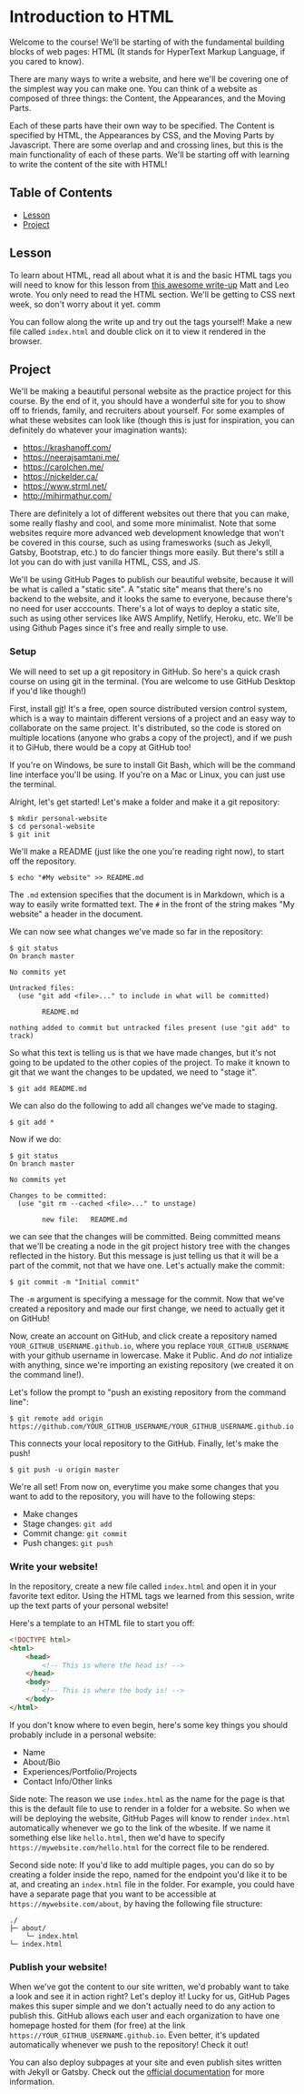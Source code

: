 # Introduction to HTML

Welcome to the course! We'll be starting of with the fundamental building blocks of web pages: HTML (It stands for HyperText Markup Language, if you cared to know). 

There are many ways to write a website, and here we'll be covering one of the simplest way you can make one. You can think of a website as composed of three things: the Content, the Appearances, and the Moving Parts. 

Each of these parts have their own way to be specified. The Content is specified by HTML, the Appearances by CSS, and the Moving Parts by Javascript. There are some overlap and and crossing lines, but this is the main functionality of each of these parts. We'll be starting off with learning to write the content of the site with HTML!

## Table of Contents
- [Lesson](#lesson)
- [Project](#project)

## Lesson
To learn about HTML, read all about what it is and the basic HTML tags you will need to know for this lesson from [this awesome write-up](https://github.com/uclaacm/learning-lab-crash-course-su20/blob/master/01-intro-html-css/README.md#html) Matt and Leo wrote. You only need to read the HTML section. We'll be getting to CSS next week, so don't worry about it yet. comm

You can follow along the write up and try out the tags yourself! Make a new file called `index.html` and double click on it to view it rendered in the browser.

## Project
We'll be making a beautiful personal website as the practice project for this course. By the end of it, you should have a wonderful site for you to show off to friends, family, and recruiters about yourself. For some examples of what these websites can look like (though this is just for inspiration, you can definitely do whatever your imagination wants):
- https://krashanoff.com/
- https://neerajsamtani.me/
- https://carolchen.me/ 
- https://nickelder.ca/ 
- https://www.strml.net/ 
- http://mihirmathur.com/ 

There are definitely a lot of different websites out there that you can make, some really flashy and cool, and some more minimalist. Note that some websites require more advanced web development knowledge that won't be covered in this course, such as using framesworks (such as Jekyll, Gatsby, Bootstrap, etc.) to do fancier things more easily. But there's still a lot you can do with just vanilla HTML, CSS, and JS. 

We'll be using GitHub Pages to publish our beautiful website, because it will be what is called a "static site". A "static site" means that there's no backend to the website, and it looks the same to everyone, because there's no need for user acccounts. There's a lot of ways to deploy a static site, such as using other services like AWS Amplify, Netlify, Heroku, etc. We'll be using Github Pages since it's free and really simple to use.

### Setup
We will need to set up a git repository in GitHub. So here's a quick crash course on using git in the terminal. (You are welcome to use GitHub Desktop if you'd like though!)

First, install [git](https://git-scm.com/)! It's a free, open source distributed version control system, which is a way to maintain different versions of a project and an easy way to collaborate on the same project. It's distributed, so the code is stored on multiple locations (anyone who grabs a copy of the project), and if we push it to GiHub, there would be a copy at GitHub too! 

If you're on Windows, be sure to install Git Bash, which will be the command line interface you'll be using. If you're on a Mac or Linux, you can just use the terminal.

Alright, let's get started! Let's make a folder and make it a git repository:
```shell
$ mkdir personal-website
$ cd personal-website
$ git init
```

We'll make a README (just like the one you're reading right now), to start off the repository.
```shell
$ echo "#My website" >> README.md
```

The `.md` extension specifies that the document is in Markdown, which is a way to easily write formatted text. The `#` in the front of the string makes "My website" a header in the document.

We can now see what changes we've made so far in the repository:
```shell
$ git status
On branch master

No commits yet

Untracked files:
  (use "git add <file>..." to include in what will be committed)

        README.md

nothing added to commit but untracked files present (use "git add" to track)
```

So what this text is telling us is that we have made changes, but it's not going to be updated to the other copies of the project. To make it known to git that we want the changes to be updated, we need to "stage it". 
```shell
$ git add README.md
```
We can also do the following to add all changes we've made to staging.
```shell
$ git add * 
```

Now if we do:
```shell
$ git status
On branch master

No commits yet

Changes to be committed:
  (use "git rm --cached <file>..." to unstage)

        new file:   README.md
```
we can see that the changes will be committed. Being committed means that we'll be creating a node in the git project history tree with the changes reflected in the history. But this message is just telling us that it will be a part of the commit, not that we have one. Let's actually make the commit:
```shell
$ git commit -m "Initial commit"
```
The `-m` argument is specifying a message for the commit. Now that we've created a repository and made our first change, we need to actually get it on GitHub!

Now, create an account on GitHub, and click create a repository named `YOUR_GITHUB_USERNAME.github.io`, where you replace `YOUR_GITHUB_USERNAME` with your github username in lowercase. Make it Public. And *do not* intialize with anything, since we're importing an existing repository (we created it on the command line!).

Let's follow the prompt to "push an existing repository from the command line":
```shell
$ git remote add origin https://github.com/YOUR_GITHUB_USERNAME/YOUR_GITHUB_USERNAME.github.io
```

This connects your local repository to the GitHub. Finally, let's make the push!
```shell
$ git push -u origin master
```

We're all set! From now on, everytime you make some changes that you want to add to the repository, you will have to the following steps:
- Make changes
- Stage changes: `git add`
- Commit change: `git commit`
- Push changes: `git push`

### Write your website!
In the repository, create a new file called `index.html` and open it in your favorite text editor. Using the HTML tags we learned from this session, write up the text parts of your personal website! 

Here's a template to an HTML file to start you off:
```HTML
<!DOCTYPE html>
<html>
    <head>
        <!-- This is where the head is! -->
    </head>
    <body>
        <!-- This is where the body is! -->
    </body>
</html>
```

If you don't know where to even begin, here's some key things you should probably include in a personal website:
- Name
- About/Bio
- Experiences/Portfolio/Projects
- Contact Info/Other links

Side note: The reason we use `index.html` as the name for the page is that this is the default file to use to render in a folder for a website. So when we will be deploying the website, GitHub Pages will know to render `index.html` automatically whenever we go to the link of the wbesite. If we name it something else like `hello.html`, then we'd have to specify `https://mywebsite.com/hello.html` for the correct file to be rendered.

Second side note: If you'd like to add multiple pages, you can do so by creating a folder inside the repo, named for the endpoint you'd like it to be at, and creating an `index.html` file in the folder. For example, you could have have a separate page that you want to be accessible at `https://mywebsite.com/about`, by having the following file structure:
```
./
├─ about/
    └─ index.html
└─ index.html
``` 

### Publish your website!
When we've got the content to our site written, we'd probably want to take a look and see it in action right? Let's deploy it! Lucky for us, GitHub Pages makes this super simple and we don't actually need to do any action to publish this. GitHub allows each user and each organization to have one homepage hosted for them (for free) at the link `https://YOUR_GITHUB_USERNAME.github.io`. Even better, it's updated automatically whenever we push to the repository! Check it out!

You can also deploy subpages at your site and even publish sites written with Jekyll or Gatsby. Check out the [official documentation](https://pages.github.com/) for more information.